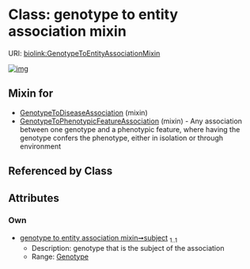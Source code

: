 
# Class: genotype to entity association mixin




URI: [biolink:GenotypeToEntityAssociationMixin](https://w3id.org/biolink/vocab/GenotypeToEntityAssociationMixin)


[![img](https://yuml.me/diagram/nofunky;dir:TB/class/[Genotype]<subject%201..1-%20[GenotypeToEntityAssociationMixin],[GenotypeToPhenotypicFeatureAssociation]uses%20-.->[GenotypeToEntityAssociationMixin],[GenotypeToDiseaseAssociation]uses%20-.->[GenotypeToEntityAssociationMixin],[GenotypeToPhenotypicFeatureAssociation],[GenotypeToDiseaseAssociation],[Genotype])](https://yuml.me/diagram/nofunky;dir:TB/class/[Genotype]<subject%201..1-%20[GenotypeToEntityAssociationMixin],[GenotypeToPhenotypicFeatureAssociation]uses%20-.->[GenotypeToEntityAssociationMixin],[GenotypeToDiseaseAssociation]uses%20-.->[GenotypeToEntityAssociationMixin],[GenotypeToPhenotypicFeatureAssociation],[GenotypeToDiseaseAssociation],[Genotype])

## Mixin for

 * [GenotypeToDiseaseAssociation](GenotypeToDiseaseAssociation.md) (mixin) 
 * [GenotypeToPhenotypicFeatureAssociation](GenotypeToPhenotypicFeatureAssociation.md) (mixin)  - Any association between one genotype and a phenotypic feature, where having the genotype confers the phenotype, either in isolation or through environment

## Referenced by Class


## Attributes


### Own

 * [genotype to entity association mixin➞subject](genotype_to_entity_association_mixin_subject.md)  <sub>1..1</sub>
     * Description: genotype that is the subject of the association
     * Range: [Genotype](Genotype.md)
